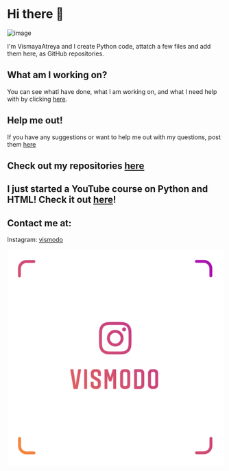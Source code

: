 # Hi there 👋

![image](https://avatars2.githubusercontent.com/u/62926183?s=460&u=e560f6297c81982fc2b554f3c997ec878421fa80&v=4)


 
I'm VismayaAtreya and I create Python code, attatch a few files and add them here, as GitHub repositories.

## What am I working on?

You can see whatI have done, what I am working on, and what I need help with by clicking [here](https://github.com/VismayaAtreya/VismayaAtreya/projects/1).

## Help me out!

If you have any suggestions or want to help me out with my questions, post them [here](https://github.com/VismayaAtreya/VismayaAtreya/issues)

## Check out my repositories [here](https://github.com/VismayaAtreya?tab=repositories)

## I just started a YouTube course on Python and HTML! Check it out [here](https://www.youtube.com/channel/UCabDaT8EMoGGkxjnXTuPx3Q)!

## Contact me at:

Instagram: [vismodo](https://www.instagram.com/vismodo/)

![image](https://github.com/VismayaAtreya/VismayaAtreya/blob/master/Instagram%20Nametag.png)
